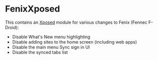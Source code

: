 # FenixXposed

This contains an [Xposed] module for various changes to Fenix (Fennec F-Droid):

- Disable What's New menu highlighting
- Disable adding sites to the home screen (including web apps)
- Disable the main menu Sync sign in UI
- Disable the synced tabs list

[Xposed]: https://xposed.info
